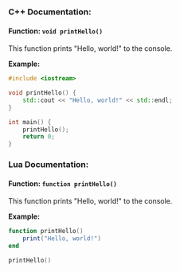 ### C++ Documentation:

#### Function: `void printHello()`

This function prints "Hello, world!" to the console.

**Example:**

```cpp
#include <iostream>

void printHello() {
    std::cout << "Hello, world!" << std::endl;
}

int main() {
    printHello();
    return 0;
}
```

### Lua Documentation:

#### Function: `function printHello()`

This function prints "Hello, world!" to the console.

**Example:**

```lua
function printHello()
    print("Hello, world!")
end

printHello()
```

